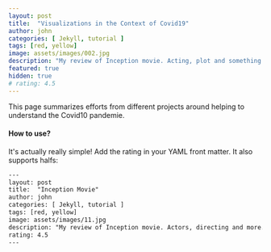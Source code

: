 ```yaml
---
layout: post
title:  "Visualizations in the Context of Covid19"
author: john
categories: [ Jekyll, tutorial ]
tags: [red, yellow]
image: assets/images/002.jpg
description: "My review of Inception movie. Acting, plot and something else in this short description."
featured: true
hidden: true
# rating: 4.5
---
```


This page summarizes efforts from different projects around helping to understand the Covid10 pandemie.

#### How to use?

It's actually really simple! Add the rating in your YAML front matter. It also supports halfs:

```html
---
layout: post
title:  "Inception Movie"
author: john
categories: [ Jekyll, tutorial ]
tags: [red, yellow]
image: assets/images/11.jpg
description: "My review of Inception movie. Actors, directing and more."
rating: 4.5
---
```
